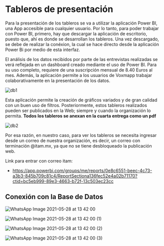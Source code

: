 # Tableros de presentación

Para la presentación de los tableros se va a utilizar la aplicación Power BI, una App accesible para cualquier usuario. Por lo tanto, para poder trabajar con Power BI, primero, hay que descargar la aplicación de escritorio, puesto que, ahí es donde se desarrollan los tableros. Una vez descargado, se debe de realizar la conéxion, la cual se hace directo desde la aplicación Power Bi por medio de esta interfaz.   

El análisis de los datos recibidos por parte de las entrevistas realizadas se verá reflejada en un dashboard creado mediante el uso de Power BI. Para su uso completo, requiere de una suscripción mensual de 8.40 Euros al mes. Además, la aplicación permite a los usuarios de Voxmapp trabajar colaborativamente en la presentación de los datos.

![db1](https://user-images.githubusercontent.com/70402438/119917755-c5a01100-bf2c-11eb-97cd-0b128010e04b.png)

Esta aplicación permite la creación de gráficos variados y de gran calidad con un buen uso de filtros. Posteriormente, estos tableros realizados pueden ser publicados en la Web; siempre y cuando la organización lo permita. **Todos los tableros se anexan en la cuarta entrega como un pdf**

![db2](https://user-images.githubusercontent.com/70402438/119918086-6abae980-bf2d-11eb-9d2a-17e1c606ba7d.png)

Por esa razón, en nuestro caso, para ver los tableros se necesita ingresar desde un correo de nuestra organización, es decir, un correo con terminación @itam.mx, ya que no se tiene desbloqueado la publicación web.

Link para entrar con correo itam:
* https://app.powerbi.com/groups/me/reports/0e8c6551-beec-4c73-a3b3-845b709c81c4/ReportSectiona136fec52e4a02b71170?ctid=bc5eb999-89e3-4663-b72f-13c503ec23cc

## Conexión con la Base de Datos

![WhatsApp Image 2021-05-28 at 13 42 00](https://user-images.githubusercontent.com/70402438/120031198-1ca1f680-bfbe-11eb-9f40-ad0fa7fe87c2.jpeg)

![WhatsApp Image 2021-05-28 at 13 42 00 (1)](https://user-images.githubusercontent.com/70402438/120031203-1e6bba00-bfbe-11eb-84b1-5be07d615980.jpeg)

![WhatsApp Image 2021-05-28 at 13 42 00 (2)](https://user-images.githubusercontent.com/70402438/120031212-20357d80-bfbe-11eb-9503-5b4883884c62.jpeg)

![WhatsApp Image 2021-05-28 at 13 42 00 (3)](https://user-images.githubusercontent.com/70402438/120031221-23c90480-bfbe-11eb-8d2c-160906e1a7a9.jpeg)


